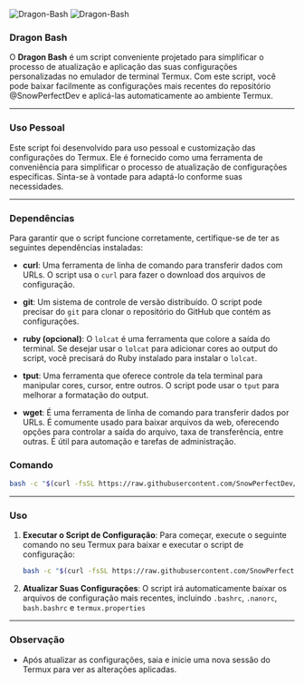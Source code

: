 <img title="Dragon-Bash" src="https://img.shields.io/badge/CODENAME%20-Dragon-Bash?colorA=grey&colorB=green&style=for-the-badge"> <img title="Dragon-Bash" src="https://img.shields.io/badge/VERSION%20-2.0-SCRIPT?colorA=grey&colorB=green&style=for-the-badge"> 

### Dragon Bash
O **Dragon Bash** é um script conveniente projetado para simplificar o processo de atualização e aplicação das suas configurações personalizadas no emulador de terminal Termux. Com este script, você pode baixar facilmente as configurações mais recentes do repositório @SnowPerfectDev e aplicá-las automaticamente ao ambiente Termux.

---

### Uso Pessoal

Este script foi desenvolvido para uso pessoal e customização das configurações do Termux. Ele é fornecido como uma ferramenta de conveniência para simplificar o processo de atualização de configurações específicas. Sinta-se à vontade para adaptá-lo conforme suas necessidades.

---

### Dependências

Para garantir que o script funcione corretamente, certifique-se de ter as seguintes dependências instaladas:

- **curl**: Uma ferramenta de linha de comando para transferir dados com URLs. O script usa o `curl` para fazer o download dos arquivos de configuração.

- **git**: Um sistema de controle de versão distribuído. O script pode precisar do `git` para clonar o repositório do GitHub que contém as configurações.

- **ruby (opcional)**: O `lolcat` é uma ferramenta que colore a saída do terminal. Se desejar usar o `lolcat` para adicionar cores ao output do script, você precisará do Ruby instalado para instalar o `lolcat`.

- **tput**: Uma ferramenta que oferece controle da tela terminal para manipular cores, cursor, entre outros. O script pode usar o `tput` para melhorar a formatação do output.

- **wget**: É uma ferramenta de linha de comando para transferir dados por URLs. É comumente usado para baixar arquivos da web, oferecendo opções para controlar a saída do arquivo, taxa de transferência, entre outras. É útil para automação e tarefas de administração.

### Comando
```bash
bash -c "$(curl -fsSL https://raw.githubusercontent.com/SnowPerfectDev/Dragon-Bash/main/packages.sh)"
```

---

### Uso

1. **Executar o Script de Configuração**: Para começar, execute o seguinte comando no seu Termux para baixar e executar o script de configuração:

    ```bash
    bash -c "$(curl -fsSL https://raw.githubusercontent.com/SnowPerfectDev/Dragon-Bash/main/Termux-Config-Setup.sh)"
    
    ```

2. **Atualizar Suas Configurações**: O script irá automaticamente baixar os arquivos de configuração mais recentes, incluindo `.bashrc`, `.nanorc`, `bash.bashrc` e `termux.properties`
---

### Observação
- Após atualizar as configurações, saia e inicie uma nova sessão do Termux para ver as alterações aplicadas.

